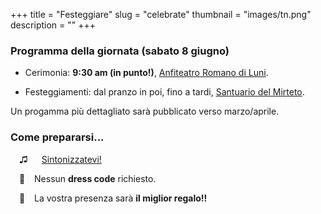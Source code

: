 +++
title = "Festeggiare"
slug = "celebrate"
thumbnail = "images/tn.png"
description = ""
+++

### Programma della giornata (sabato 8 giugno)

* Cerimonia: **9:30 am (in punto!)**, [Anfiteatro Romano di Luni](https://goo.gl/maps/UojhnNnR7Qv).

* Festeggiamenti: dal pranzo in poi, fino a tardi, [Santuario del Mirteto](http://www.santuariodelmirteto.it/).

Un progamma più dettagliato sarà pubblicato verso marzo/aprile.

### Come prepararsi...

&ensp;&ensp;<span class='iconsize'>&#9835;</span> &ensp;&ensp; [Sintonizzatevi!](https://www.youtube.com/watch?v=_xPz0K_CrgA)

&ensp;&ensp;<span class='iconsize'>&#128090;</span> &ensp; Nessun **dress code** richiesto.

&ensp;&ensp;<span class='iconsize'>&#127873;</span> &ensp; La vostra presenza sarà **il miglior regalo!!**
